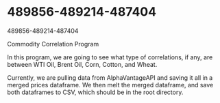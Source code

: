 # 489856-489214-487404
489856-489214-487404


Commodity Correlation Program

In this program, we are going to see what type of correlations, if any, are between WTI Oil, Brent Oil, Corn, Cotton, and Wheat.

Currently, we are pulling data from AlphaVantageAPI and saving it all in a merged prices dataframe. We then melt the merged dataframe, 
and save both dataframes to CSV, which should be in the root directory.